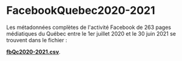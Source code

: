 # FacebookQuebec2020-2021

Les métadonnées complètes de l'activité Facebook de 263 pages médiatiques du Québec entre le 1er juillet 2020 et le 30 juin 2021 se trouvent dans le fichier&nbsp;:

**[fbQc2020-2021.csv](fbQc2020-2021.csv)**.
